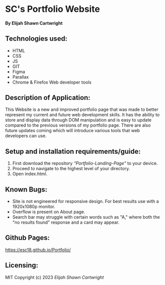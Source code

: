 # SC's Portfolio Website
#### By Elijah Shawn Cartwright
## Technologies used:
* HTML
* CSS
* JS
* GIT
* Figma
* Parallax 
* Chrome & Firefox Web developer tools

## Description of Application:
This Website is a new and improved portfolio page that was made to better represent my current and future web development skills. It has the ability to store and display data through DOM manipulation and is easy to update compared to the previous versions of my portfolio page. There are also future updates coming which will introduce various tools that web developers can use.

## Setup and installation requirements/guide:
1. First download the repository _"Portfolio-Landing-Page"_ to your device.
2. Proceed to navigate to the highest level of your directory.
3. Open index.html.

## Known Bugs:
* Site is not engineered for responsive design. For best results use with a 1920x1080p monitor.
* Overflow is present on About page.
* Search bar may struggle with certain words such as "A," where both the "no results found" response and a card may appear.

## Github Pages:
https://esc18.github.io/Portfolio/

## Licensing:
MIT
Copyright (c) 2023 _Elijah Shawn Cartwright_